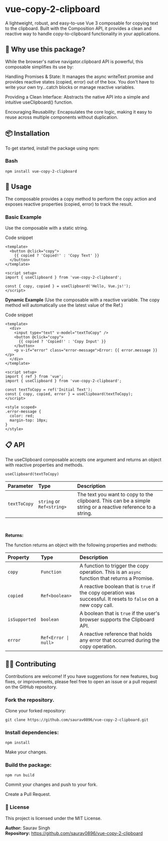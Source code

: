 # vue-copy-2-clipboard
A lightweight, robust, and easy-to-use Vue 3 composable for copying text to the clipboard. Built with the Composition API, it provides a clean and reactive way to handle copy-to-clipboard functionality in your applications.

## 🤔 Why use this package?
  While the browser's native navigator.clipboard API is powerful, this composable simplifies its use by:

  Handling Promises & State: It manages the async writeText promise and provides reactive states (copied, error) out of the box. You don't have to write your own try...catch blocks or manage reactive variables.

  Providing a Clean Interface: Abstracts the native API into a simple and intuitive useClipboard() function.

  Encouraging Reusability: Encapsulates the core logic, making it easy to reuse across multiple components without duplication.

## 📦 Installation
To get started, install the package using npm:

### Bash
```
npm install vue-copy-2-clipboard
```

## 🚀 Usage
The composable provides a copy method to perform the copy action and exposes reactive properties (copied, error) to track the result.

### Basic Example
Use the composable with a static string.

Code snippet
```
<template>
  <button @click="copy">
    {{ copied ? 'Copied!' : 'Copy Text' }}
  </button>
</template>

<script setup>
import { useClipboard } from 'vue-copy-2-clipboard';

const { copy, copied } = useClipboard('Hello, Vue.js!');
</script>
```

**Dynamic Example**
(Use the composable with a reactive variable. The copy method will automatically use the latest value of the Ref.)

Code snippet
```
<template>
  <div>
    <input type="text" v-model="textToCopy" />
    <button @click="copy">
      {{ copied ? 'Copied!' : 'Copy Input' }}
    </button>
    <p v-if="error" class="error-message">Error: {{ error.message }}</p>
  </div>
</template>

<script setup>
import { ref } from 'vue';
import { useClipboard } from 'vue-copy-2-clipboard';

const textToCopy = ref('Initial Text');
const { copy, copied, error } = useClipboard(textToCopy);
</script>

<style scoped>
.error-message {
  color: red;
  margin-top: 10px;
}
</style>
```

## 📋 API
The useClipboard composable accepts one argument and returns an object with reactive properties and methods.

`useClipboard(textToCopy)`

| Parameter | Type | Description |
| :--- | :--- | :--- |
| `textToCopy` | `string` or `Ref<string>` | The text you want to copy to the clipboard. This can be a simple string or a reactive reference to a string. |

<br>

**Returns:**

The function returns an object with the following properties and methods:

| Property | Type | Description |
| :--- | :--- | :--- |
| `copy` | `Function` | A function to trigger the copy operation. This is an `async` function that returns a Promise. |
| `copied` | `Ref<boolean>` | A reactive boolean that is `true` if the copy operation was successful. It resets to `false` on a new copy call. |
| `isSupported` | `boolean` | A boolean that is `true` if the user's browser supports the Clipboard API. |
| `error` | `Ref<Error \| null>` | A reactive reference that holds any error that occurred during the copy operation. |

## 🧑‍💻 Contributing
Contributions are welcome! If you have suggestions for new features, bug fixes, or improvements, please feel free to open an issue or a pull request on the GitHub repository.

### Fork the repository.

Clone your forked repository: 
```
git clone https://github.com/saurav0896/vue-copy-2-clipboard.git
```

### Install dependencies: 
```
npm install
```

Make your changes.

### Build the package:
```
npm run build
```

Commit your changes and push to your fork.

Create a Pull Request.

### 📝 License
This project is licensed under the MIT License.

**Author:** Saurav Singh
<br>
**Repository:** https://github.com/saurav0896/vue-copy-2-clipboard
